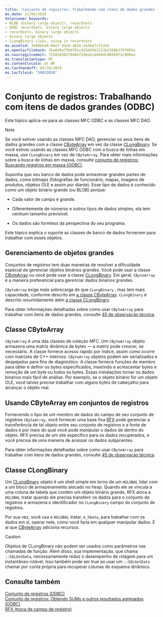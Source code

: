 ```yaml
---
title: 'Conjunto de registros: Trabalhando com itens de dados grandes (ODBC)'
ms.date: 11/04/2016
helpviewer_keywords:
- BLOB (binary large object), recordsets
- ODBC recordsets, binary large objects
- recordsets, binary large objects
- binary large objects
- CLongBinary class, using in recordsets
ms.assetid: 3e80b5a8-b6e7-43c6-a816-e54befc513a3
ms.openlocfilehash: 3ba8d4af5b0781c425dd3b1223e2208b279f055e
ms.sourcegitcommit: 72583d30170d6ef29ea5c6848dc00169f2c909aa
ms.translationtype: MT
ms.contentlocale: pt-BR
ms.lasthandoff: 04/18/2019
ms.locfileid: "59033038"
---
```

# <a name="recordset-working-with-large-data-items-odbc"></a>Conjunto de registros: Trabalhando com itens de dados grandes (ODBC)

Este tópico aplica-se para as classes MFC ODBC e as classes MFC DAO.

> [!NOTE]
>  Se você estiver usando as classes MFC DAO, gerenciar os seus itens de dados grandes com a classe [CByteArray](../../mfc/reference/cbytearray-class.md) em vez da classe [CLongBinary](../../mfc/reference/clongbinary-class.md). Se você estiver usando as classes MFC ODBC com a busca de linhas em massa, use `CLongBinary` em vez de `CByteArray`. Para obter mais informações sobre a busca de linhas em massa, consulte [conjunto de registros: Buscando registros em massa (ODBC)](../../data/odbc/recordset-fetching-records-in-bulk-odbc.md).

Suponha que seu banco de dados pode armazenar grandes partes de dados, como bitmaps (fotografias de funcionário, mapas, imagens de produtos, objetos OLE e assim por diante). Esse tipo de dados é conhecido como um objeto binário grande (ou BLOB) porque:

- Cada valor de campo é grande.

- Diferentemente de números e outros tipos de dados simples, ela tem nenhum tamanho previsível.

- Os dados são formless da perspectiva do seu programa.

Este tópico explica o suporte as classes de banco de dados fornecem para trabalhar com esses objetos.

##  <a name="_core_managing_large_objects"></a> Gerenciamento de objetos grandes

Conjuntos de registros tem duas maneiras de resolver a dificuldade especial de gerenciar objetos binários grandes. Você pode usar a classe [CByteArray](../../mfc/reference/cbytearray-class.md) ou você pode usar a classe [CLongBinary](../../mfc/reference/clongbinary-class.md). Em geral, `CByteArray` é a maneira preferencial para gerenciar dados binários grandes.

`CByteArray` exige mais sobrecarga do que `CLongBinary` , mas tem mais capacidade, conforme descrito em [a classe CByteArray](#_core_the_cbytearray_class). `CLongBinary` é descrito resumidamente além [a classe CLongBinary](#_core_the_clongbinary_class).

Para obter informações detalhadas sobre como usar `CByteArray` para trabalhar com itens de dados grandes, consulte [45 de observação técnica](../../mfc/tn045-mfc-database-support-for-long-varchar-varbinary.md).

##  <a name="_core_the_cbytearray_class"></a> Classe CByteArray

`CByteArray` é uma das classes de coleção MFC. Um `CByteArray` objeto armazena uma matriz dinâmica de bytes — a matriz pode crescer, se necessário. A classe fornece acesso rápido por índice, assim como ocorre com matrizes de C++ internos. `CByteArray` objetos podem ser serializados e despejados para fins de diagnóstico. A classe fornece funções de membro para obter e definir os bytes especificados, inserindo e acrescentar bytes e remoção de um byte ou todos os bytes. Essas instalações tornar os dados binários mais fácil de análise. Por exemplo, se o objeto binário for um objeto OLE, você talvez precise trabalhar com alguns bytes de cabeçalho para alcançar o objeto real.

##  <a name="_core_using_cbytearray_in_recordsets"></a> Usando CByteArray em conjuntos de registros

Fornecendo o tipo de um membro de dados do campo de seu conjunto de registros `CByteArray`, você fornecer uma base fixa [RFX](../../data/odbc/record-field-exchange-rfx.md) pode gerenciar a transferência de tal objeto entre seu conjunto de registros e a fonte de dados e por meio do qual você pode manipular o dados de dentro do objeto. RFX precisa de um site específico para os dados recuperados, e você precisa de uma maneira de acessar os dados subjacentes.

Para obter informações detalhadas sobre como usar `CByteArray` para trabalhar com itens de dados grandes, consulte [45 de observação técnica](../../mfc/tn045-mfc-database-support-for-long-varchar-varbinary.md).

##  <a name="_core_the_clongbinary_class"></a> Classe CLongBinary

Um [CLongBinary](../../mfc/reference/clongbinary-class.md) objeto é um shell simple em torno de um `HGLOBAL` lidar com a um bloco de armazenamento alocado no heap. Quando ele se vincula a uma coluna de tabela que contém um objeto binário grande, RFX aloca a `HGLOBAL` tratar quando ele precisa transferir os dados para o conjunto de registros e armazena o identificador no `CLongBinary` campo do conjunto de registros.

Por sua vez, você usa o `HGLOBAL` tratar, `m_hData`, para trabalhar com os dados em si, operar nele, como você faria em qualquer manipular dados. É aí que [CByteArray](../../mfc/reference/cbytearray-class.md) adiciona recursos.

> [!CAUTION]
>  Objetos de CLongBinary não podem ser usados como parâmetros nas chamadas de função. Além disso, sua implementação, que chama `::SQLGetData`, necessariamente reduz o desempenho de rolagem para um instantâneo rolável. Isso também pode ser true ao usar um `::SQLGetData` chamar por conta própria para recuperar colunas do esquema dinâmico.

## <a name="see-also"></a>Consulte também

[Conjunto de registros (ODBC)](../../data/odbc/recordset-odbc.md)<br/>
[Conjunto de registros: Obtendo SUMs e outros resultados agregados (ODBC)](../../data/odbc/recordset-obtaining-sums-and-other-aggregate-results-odbc.md)<br/>
[RFX (troca de campo de registro)](../../data/odbc/record-field-exchange-rfx.md)